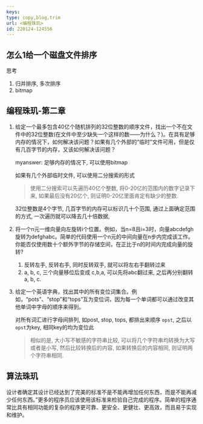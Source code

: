 ```yaml
---
keys: 
type: copy,blog,trim
url: <编程珠玑>
id: 220124-124556
---
```


## 怎么1给一个磁盘文件排序

思考

   1. 归并排序, 多次排序
   2. bitmap

## 编程珠玑-第二章

1. 给定一个最多包含40亿个随机排列的32位整数的顺序文件，找出一个不在文件中的32位整数(在文件中至少缺失一个这样的数——为什么？)。在具有足够内存的情况下，如何解决该问题？如果有几个外部的“临时”文件可用，但是仅有几百字节的内存，又该如何解决该问题？

   myanswer: 足够内存的情况下, 可以使用bitmap
   
   如果有几个外部临时文件, 可以使用二分搜索的形式
   > 使用二分搜索可以先遍历40亿个整数, 将0-20亿的范围内的数字记录下来, 如果最后没有20亿个, 则证明0-20亿里面肯定有缺少的整数.
   
   32位整数是4个字节, 几百字节的内存可以标识几十个范围, 通过上面确定范围的方式, 一次遍历就可以降去几十倍数据, 

2. 将一个n元一维向量向左旋转i个位置。例如，当n=8且i=3时，向量abcdefgh旋转为defghabc。简单的代码使用一个n元的中间向量在n步内完成该工作。你能否仅使用数十个额外字节的存储空间，在正比于n的时间内完成向量的旋转?

   1. 反转左手, 反转右手, 同时反转双手, 就可以将左右手翻转过来
   2. a, b, c, 三个向量移位后变成 c,b,a, 可以先将abc翻过来, 之后再分别翻转a, b, c.


3. 给定一个英语字典，找出其中的所有变位词集合。例如，“pots”、“stop”和“tops”互为变位词，因为每一个单词都可以通过改变其他单词中字母的顺序来得到。

   对所有词汇进行字母间排列, 如post, stop, tops, 都排出来顺序 `opst`, 之后以`opst`为key, 相同key的均为变位此

   > 相似的是, 大小写不敏感的字符串比较, 可以将几个字符串均转换为大写或者是小写, 然后比较转换后的内容, 如果转换后的内容相同, 则证明两个字符串相同.



## 算法珠玑

设计者确定其设计已经达到了完美的标准不是不能再增加任何东西，而是不能再减少任何东西。”更多的程序员应该使用该标准来检验自己完成的程序。简单的程序通常比具有相同功能的复杂的程序更可靠、更安全、更健壮、更高效，而且易于实现和维护。



